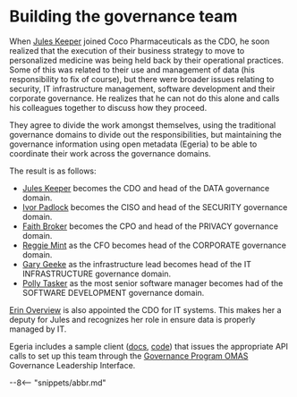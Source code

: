 <!-- SPDX-License-Identifier: CC-BY-4.0 -->
<!-- Copyright Contributors to the ODPi Egeria project. -->

# Building the governance team

When [Jules Keeper](/practices/coco-pharmaceuticals/personas/jules-keeper) joined Coco Pharmaceuticals as the CDO, he soon realized that the execution of their business strategy to move to personalized medicine was being held back by their operational practices. Some of this was related to their use and management of data (his responsibility to fix of course), but there were broader issues relating to security, IT infrastructure management, software development and their corporate governance.  He realizes that he can not do this alone and calls his colleagues together to discuss how they proceed.

They agree to divide the work amongst themselves, using the traditional governance domains to divide out the responsibilities, but maintaining the governance information using open metadata (Egeria) to be able to coordinate their work across the governance domains.

The result is as follows:

* [Jules Keeper](/practices/coco-pharmaceuticals/personas/jules-keeper) becomes the CDO and head of the DATA governance domain.
* [Ivor Padlock](/practices/coco-pharmaceuticals/personas/ivor-padlock) becomes the CISO and head of the SECURITY governance domain.
* [Faith Broker](/practices/coco-pharmaceuticals/personas/faith-broker) becomes the CPO and head of the PRIVACY governance domain.
* [Reggie Mint](/practices/coco-pharmaceuticals/personas/reggie-mint) as the CFO becomes head of the CORPORATE governance domain.
* [Gary Geeke](/practices/coco-pharmaceuticals/personas/gary-geeke) as the infrastructure lead becomes head of the IT INFRASTRUCTURE governance domain.
* [Polly Tasker](/practices/coco-pharmaceuticals/personas/polly-tasker) as the most senior software manager becomes had of the SOFTWARE DEVELOPMENT governance domain.

[Erin Overview](/practices/coco-pharmaceuticals/personas/erin-overview) is also appointed the CDO for IT systems.  This makes her a deputy for Jules and recognizes her role in ensure data is properly managed by IT.

Egeria includes a sample client
([docs](https://github.com/odpi/egeria/blob/main/open-metadata-resources/open-metadata-samples/access-services-samples/governance-program-client-samples/governance-leadership.md), 
[code](https://github.com/odpi/egeria/blob/main/open-metadata-resources/open-metadata-samples/access-services-samples/governance-program-client-samples/src/main/java/org/odpi/openmetadata/accessservices/governanceprogram/samples/GovernanceLeadershipSample.java))
that issues the appropriate API calls to set up this team through the
[Governance Program OMAS](/services/omas/governance-program/overview) Governance Leadership Interface.



--8<-- "snippets/abbr.md"
